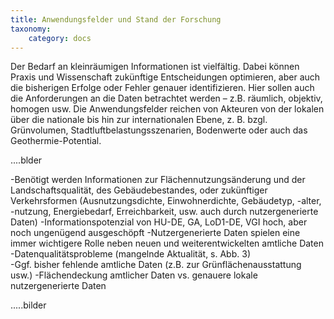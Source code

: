 ```yaml
---
title: Anwendungsfelder und Stand der Forschung
taxonomy:
    category: docs
---
```


Der Bedarf an kleinräumigen Informationen ist vielfältig. Dabei können Praxis und Wissenschaft zukünftige Entscheidungen optimieren, aber auch die bisherigen Erfolge oder Fehler genauer identifizieren. Hier sollen auch die Anforderungen an die Daten betrachtet werden – z.B. räumlich, objektiv, homogen usw. Die Anwendungsfelder reichen von Akteuren von der lokalen über die nationale bis hin zur internationalen Ebene, z. B. bzgl. Grünvolumen, Stadtluftbelastungsszenarien, Bodenwerte oder auch das Geothermie-Potential. 

....blder

-Benötigt werden Informationen zur Flächennutzungsänderung und der Landschaftsqualität, des Gebäudebestandes, oder zukünftiger Verkehrsformen (Ausnutzungsdichte, Einwohnerdichte, Gebäudetyp, -alter, -nutzung, Energiebedarf, Erreichbarkeit, usw. auch durch nutzergenerierte Daten)
-Informationspotenzial von HU-DE, GA, LoD1-DE, VGI hoch, aber noch ungenügend ausgeschöpft
-Nutzergenerierte Daten spielen eine immer wichtigere Rolle neben neuen und weiterentwickelten amtliche Daten 
-Datenqualitätsprobleme (mangelnde Aktualität, s. Abb. 3)  
-Ggf. bisher fehlende amtliche Daten (z.B. zur Grünflächenausstattung usw.)
-Flächendeckung amtlicher Daten vs. genauere lokale nutzergenerierte Daten

.....bilder 



